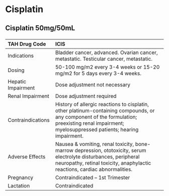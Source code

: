 # Cisplatin

## Cisplatin 50mg/50mL

##### 

| TAH Drug Code      | ICIS                                                                                                                                                                                              |
|:-------------------|:--------------------------------------------------------------------------------------------------------------------------------------------------------------------------------------------------|
| Indications        | Bladder cancer, advanced. Ovarian cancer, metastatic. Testicular cancer, metastatic.                                                                                                              |
| Dosing             | 50-100 mg/m2 every 3-4 weeks or 15-20 mg/m2 for 5 days every 3-4 weeks.                                                                                                                           |
| Hepatic Impairment | Dose adjustment not necessary                                                                                                                                                                     |
| Renal Impairment   | Dose adjustment required                                                                                                                                                                          |
| Contraindications  | History of allergic reactions to cisplatin, other platinum-containing compounds, or any component of the formulation; preexisting renal impairment; myelosuppressed patients; hearing impairment. |
| Adverse Effects    | Nausea & vomiting, renal toxicity, bone-marrow depression, ototoxicity, serum electrolyte disturbances, peripheral neuropathy, retinal toxicity, anaphylactic reactions, cardiac abnormalities.   |
| Pregnancy          | Contraindicated – 1st Trimester                                                                                                                                                                   |
| Lactation          | Contraindicated                                                                                                                                                                                   |

